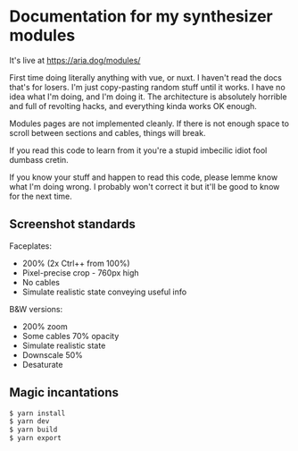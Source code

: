 # Documentation for my synthesizer modules

It's live at https://aria.dog/modules/

First time doing literally anything with vue, or nuxt. I haven't read the docs that's for losers. I'm just copy-pasting random stuff until it works. I have no idea what I'm doing, and I'm doing it. The architecture is absolutely horrible and full of revolting hacks, and everything kinda works OK enough. 

Modules pages are not implemented cleanly. If there is not enough space to scroll between sections and cables, things will break. 

If you read this code to learn from it you're a stupid imbecilic idiot fool dumbass cretin. 

If you know your stuff and happen to read this code, please lemme know what I'm doing wrong. I probably won't correct it but it'll be good to know for the next time.

## Screenshot standards

Faceplates:

- 200% (2x Ctrl++ from 100%)
- Pixel-precise crop - 760px high
- No cables
- Simulate realistic state conveying useful info

B&W versions:

- 200% zoom
- Some cables 70% opacity
- Simulate realistic state
- Downscale 50%
- Desaturate

## Magic incantations

```bash
$ yarn install
$ yarn dev
$ yarn build
$ yarn export
```
